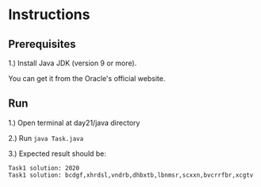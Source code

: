 # Instructions

## Prerequisites

1.) Install Java JDK (version 9 or more).

You can get it from the Oracle's official website.

## Run

1.) Open terminal at day21/java directory

2.) Run ```java Task.java```

3.) Expected result should be:

```
Task1 solution: 2020
Task1 solution: bcdgf,xhrdsl,vndrb,dhbxtb,lbnmsr,scxxn,bvcrrfbr,xcgtv
```